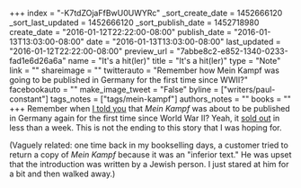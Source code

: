 +++
index = "-K7tdZOjaFfBwU0UWYRc"
_sort_create_date = 1452666120
_sort_last_updated = 1452666120
_sort_publish_date = 1452718980
create_date = "2016-01-12T22:22:00-08:00"
publish_date = "2016-01-13T13:03:00-08:00"
date = "2016-01-13T13:03:00-08:00"
last_updated = "2016-01-12T22:22:00-08:00"
preview_url = "7abbe8c2-e852-1340-0233-fad1e6d26a6a"
name = "It's a hit(ler)"
title = "It's a hit(ler)"
type = "Note"
link = ""
shareimage = ""
twitterauto = "Remember how Mein Kampf was going to be published in Germany for the first time since WWII?"
facebookauto = ""
make_image_tweet = "False"
byline = ["writers/paul-constant"]
tags_notes = ["tags/mein-kampf"]
authors_notes = ""
books = ""
+++
Remember when [I told you](http://seattlereviewofbooks.com/notes/2015/12/29/mein-kampf-returns-to-germany/) that *Mein Kampf* was about to be published in Germany again for the first time since World War II? Yeah, it [sold out](https://www.rt.com/news/328494-mein-kampf-germany-sale/) in less than a week. This is not the ending to this story that I was hoping for. 

(Vaguely related: one time back in my bookselling days, a customer tried to return a copy of *Mein Kampf* because it was an "inferior text." He was upset that the introduction was written by a Jewish person. I just stared at him for a bit and then walked away.)